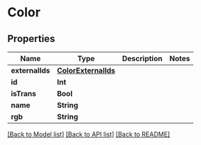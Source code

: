 # Color

## Properties
Name | Type | Description | Notes
------------ | ------------- | ------------- | -------------
**externalIds** | [**ColorExternalIds**](ColorExternalIds.md) |  | 
**id** | **Int** |  | 
**isTrans** | **Bool** |  | 
**name** | **String** |  | 
**rgb** | **String** |  | 

[[Back to Model list]](../README.md#documentation-for-models) [[Back to API list]](../README.md#documentation-for-api-endpoints) [[Back to README]](../README.md)


